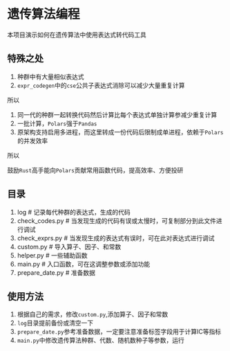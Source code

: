 # 遗传算法编程

本项目演示如何在遗传算法中使用表达式转代码工具

## 特殊之处

1. 种群中有大量相似表达式
2. `expr_codegen`中的`cse`公共子表达式消除可以减少大量重复计算

所以

1. 同一代的种群一起转换代码然后计算比每个表达式单独计算参减少重复计算
2. 一批计算，`Polars`强于`Pandas`
3. 原架构支持启用多进程，而这里转成一份代码后限制成单进程，依赖于`Polars`的并发效率

所以

鼓励`Rust`高手能向`Polars`贡献常用函数代码，提高效率、方便投研

## 目录

1. log # 记录每代种群的表达式，生成的代码
2. check_codes.py # 当发现生成的代码有误或太慢时，可复制部分到此文件进行调试
3. check_exprs.py # 当发现生成的表达式有误时，可在此对表达式进行调试
4. custom.py # 导入算子、因子、和常数
5. helper.py # 一些辅助函数
6. main.py # 入口函数，可在这调整参数或添加功能
7. prepare_date.py # 准备数据

## 使用方法

1. 根据自己的需求，修改`custom.py`,添加算子、因子和常数
2. `log`目录提前备份或清空一下
3. `prepare_date.py`参考准备数据，一定要注意准备标签字段用于计算IC等指标
4. `main.py`中修改遗传算法种群、代数、随机数种子等参数，运行